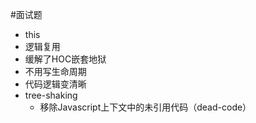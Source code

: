 #面试题 


- this
- 逻辑复用
- 缓解了HOC嵌套地狱
- 不用写生命周期
- 代码逻辑变清晰
- tree-shaking
	- 移除Javascript上下文中的未引用代码（dead-code）